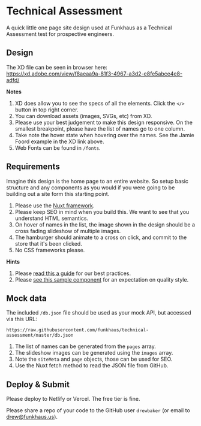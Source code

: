 # Technical Assessment

A quick little one page site design used at Funkhaus as a Technical Assessment test for prospective engineers.

## Design

The XD file can be seen in browser here: https://xd.adobe.com/view/f8aeaa9a-81f3-4967-a3d2-e8fe5abce4e8-adfd/

**Notes**

1.  XD does allow you to see the specs of all the elements. Click the `</>` button in top right corner.
1.  You can download assets (images, SVGs, etc) from XD.
1.  Please use your best judgement to make this design responsive. On the smallest breakpoint, please have the list of names go to one column.
1.  Take note the hover state when hovering over the names. See the Jamie Foord example in the XD link above.
1.  Web Fonts can be found in `/fonts`.

## Requirements

Imagine this design is the home page to an entire website. So setup basic structure and any components as you would if you were going to be building out a site form this starting point.

1.  Please use the [Nuxt framework](https://nuxtjs.org/guide/installation#starting-from-scratch).
1.  Please keep SEO in mind when you build this. We want to see that you understand HTML semantics.
1.  On hover of names in the list, the image shown in the design should be a cross fading slideshow of multiple images.
1.  The hamburger should animate to a cross on click, and commit to the store that it's been clicked.
1.  No CSS frameworks please.

**Hints**

1.  Please [read this a guide](https://github.com/funkhaus/best-practices/blob/master/README.md) for our best practices.
1.  Please [see this sample component](https://github.com/funkhaus/factory/blob/master/src/components/WorkBlock/BlockWork.vue) for an expectation on quality style.

## Mock data

The included `/db.json` file should be used as your mock API, but accessed via this URL:

`https://raw.githubusercontent.com/funkhaus/technical-assessment/master/db.json`

1.  The list of names can be generated from the `pages` array.
1.  The slideshow images can be generated using the `images` array.
1.  Note the `siteMeta` and `page` objects, those can be used for SEO.
1.  Use the Nuxt fetch method to read the JSON file from GitHub.

## Deploy & Submit

Please deploy to Netlify or Vercel. The free tier is fine.

Please share a repo of your code to the GitHub user `drewbaker` (or email to drew@funkhaus.us).
